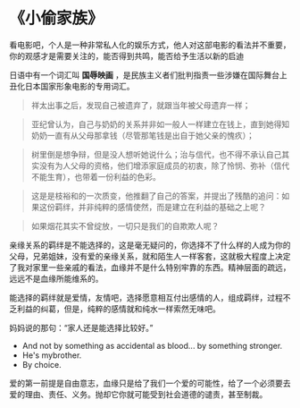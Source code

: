 # 《小偷家族》

看电影吧，个人是一种非常私人化的娱乐方式，他人对这部电影的看法并不重要，你的观感才是需要关注的，能否得到共鸣，能否给予生活以新的启迪

日语中有一个词汇叫 **国辱映画** ，是民族主义者们批判指责一些涉嫌在国际舞台上丑化日本国家形象电影的专用词汇。

>祥太出事之后，发现自己被遗弃了，就跟当年被父母遗弃一样；

>亚纪曾认为，自己与奶奶的关系并非如一般人一样建立在钱上，直到她得知奶奶一直有从父母那拿钱（尽管那笔钱是出自于她父亲的愧疚）；

>树里倒是想争辩，但是没人想听她说什么；治与信代，也不得不承认自己其实没有为人父母的资格，他们增添家庭成员的初衷，除了怜悯、弥补（信代不能生育），也带着一份利益的色彩。

>这是是枝裕和的一次质变，他推翻了自己的答案，并提出了残酷的追问：如果这份羁绊，并非纯粹的感情使然，而是建立在利益的基础之上呢？

>如果烟花其实不曾绽放，一切只是我们的自欺欺人呢？

亲缘关系的羁绊是不能选择的，这是毫无疑问的，你选择不了什么样的人成为你的父母，兄弟姐妹，没有爱的亲缘关系，就和陌生人一样客套，这就极大程度上决定了我对家里一些亲戚的看法，血缘并不是什么特别牢靠的东西。精神层面的疏远，远远不是血缘所能维系的。

能选择的羁绊就是爱情，友情吧，选择愿意相互付出感情的人，组成羁绊，过程不乏利益的纠葛，但是，纯粹的感情就和纯水一样索然无味吧。


妈妈说的那句：“家人还是能选择比较好。”

- And not by something as accidental as blood... by something stronger. 
- He's mybrother.
- By choice.

爱的第一前提是自由意志，血缘只是给了我们一个爱的可能性，给了一个必须要去爱的理由、责任、义务。抛却它你就可能受到社会道德的谴责，甚至制裁。
